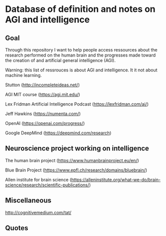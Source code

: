 # Database of definition and notes on AGI and intelligence

## Goal 

Through this repository I want to help people access ressources about the research performed on the human brain and the progresses made toward the creation of and artificial general intelligence (AGI).

Warning: this list of ressrouces is about AGI and intelligence. It it not about machine learning.

Stutton (http://incompleteideas.net/)

AGI MIT course (https://agi.mit.edu/)

Lex Fridman Artificial Intelligence Podcast (https://lexfridman.com/ai/)

Jeff Hawkins (https://numenta.com/)

OpenAI (https://openai.com/progress/)

Google DeepMind (https://deepmind.com/research)

## Neuroscience project working on intelligence

The human brain project (https://www.humanbrainproject.eu/en/)

Blue Brain Project (https://www.epfl.ch/research/domains/bluebrain/)

Allen institute for brain science (https://alleninstitute.org/what-we-do/brain-science/research/scientific-publications/)

## Miscellaneous

http://cognitivemedium.com/tat/

## Quotes


